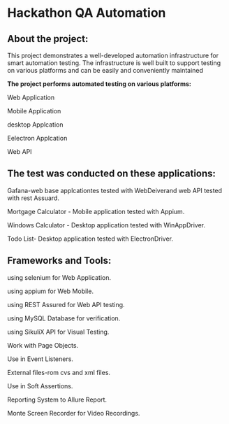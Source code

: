 # Hackathon QA Automation 
## About the project:
This project demonstrates a well-developed automation infrastructure for smart automation testing.
The infrastructure is well built to support testing on various platforms and can be easily and conveniently maintained

**The project performs automated testing on various platforms:**

Web Application

Mobile Application

desktop Applcation

Eelectron Applcation

Web API

## The test was conducted on these applications:
Gafana-web base applcationtes tested with WebDeiverand web API tested with rest Assuard.

Mortgage Calculator - Mobile application tested with Appium.

Windows Calculator - Desktop application tested with WinAppDriver.

Todo List- Desktop application tested with ElectronDriver.

## Frameworks and Tools:
using  selenium for Web Application.

using appium for Web Mobile.

using  REST Assured for Web API testing.

using MySQL Database for verification.

using SikuliX API for Visual Testing.

Work with Page Objects.

Use in Event Listeners.

External files-rom cvs and xml files.

Use in Soft Assertions.

Reporting System to Allure Report.

Monte Screen Recorder for Video Recordings.


